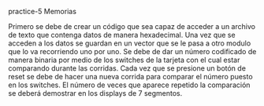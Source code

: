 practice-5
Memorias

Primero se debe de crear un código que sea capaz de acceder a un archivo de texto que contenga datos de manera hexadecimal. 
Una vez que se acceden a los datos se guardan en un vector que se le pasa a otro modulo que lo va recorriendo uno por uno. 
Se debe de dar un número codificado de manera binaria por medio de los switches de la tarjeta con el cual estar comparando durante las corridas. Cada vez que se presione un botón de reset se debe de hacer una nueva corrida para comparar el número puesto en los switches. 
El número de veces que aparece repetido la comparación se deberá demostrar en los displays de 7 segmentos. 
